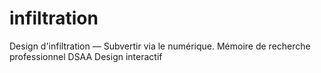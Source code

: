 # infiltration
Design d'infiltration — Subvertir via le numérique. Mémoire de recherche professionnel DSAA Design interactif
